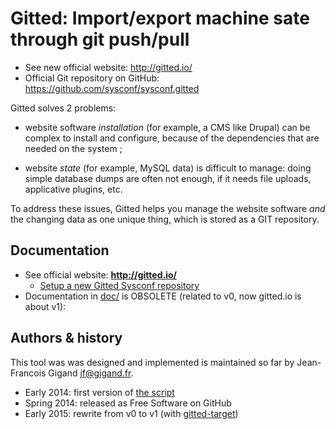 # Gitted: Import/export machine sate through git push/pull

* See new official website: http://gitted.io/
* Official Git repository on GitHub: https://github.com/sysconf/sysconf.gitted

Gitted solves 2 problems:

* website software *installation* (for example, a CMS like Drupal) can
  be complex to install and configure, because of the dependencies
  that are needed on the system ;

* website *state* (for example, MySQL data) is difficult to manage:
  doing simple database dumps are often not enough, if it needs file
  uploads, applicative plugins, etc.

To address these issues, Gitted helps you manage the website
software *and* the changing data as one unique thing, which is stored
as a GIT repository.


## Documentation

* See official website: **http://gitted.io/**
  * [Setup a new Gitted Sysconf repository](http://gitted.io/tutorial/setup-gitted-sysconf/)
* Documentation in [doc/](doc/) is OBSOLETE (related to v0, now gitted.io is about v1):


## Authors & history

This tool was was designed and implemented is maintained so far by
Jean-Francois Gigand <jf@gigand.fr>.

* Early 2014: first version of [the script](tree/usr/bin/sysconf)
* Spring 2014: released as Free Software on GitHub
* Early 2015: rewrite from v0 to v1 (with [gitted-target](tree/usr/bin/gitted-target))
